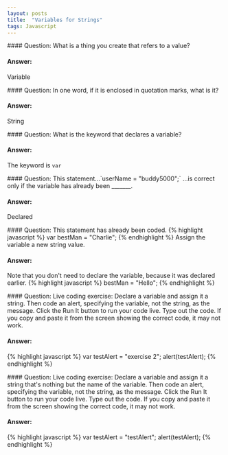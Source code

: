 ```yaml
---
layout: posts
title:  "Variables for Strings"
tags: Javascript
---
```

<div class="q-and-a" markdown="block">
#### Question:
What is a thing you create that refers to a value?

#### Answer:
Variable
</div>
<div class="q-and-a" markdown="block">
#### Question:
In one word, if it is enclosed in quotation marks, what is it?

#### Answer:
String
</div>
<div class="q-and-a" markdown="block">
#### Question:
What is the keyword that declares a variable?

#### Answer:
The keyword is `var`
</div>
<div class="q-and-a" markdown="block">
#### Question:
This statement...`userName = "buddy5000";`
...is correct only if the variable has already been _______.

#### Answer:
Declared
</div>
<div class="q-and-a" markdown="block">
#### Question:
This statement has already been coded.
{% highlight javascript %}
	var bestMan = "Charlie";
{% endhighlight %}
Assign the variable a new string value.

#### Answer:
Note that you don't need to declare the variable, because it was declared earlier.
{% highlight javascript %}
	bestMan = "Hello";
{% endhighlight %}
</div>
<div class="q-and-a" markdown="block">
#### Question:
Live coding exercise: Declare a variable and assign it a string. Then code an alert, specifying the variable, not the string, as the message. Click the Run It button to run your code live. Type out the code. If you copy and paste it from the screen showing the correct code, it may not work.


#### Answer:
{% highlight javascript %}
	var testAlert = "exercise 2";
	alert(testAlert);
{% endhighlight %}
</div>
<div class="q-and-a" markdown="block">
#### Question:
Live coding exercise: Declare a variable and assign it a string that's nothing but the name of the variable. Then code an alert, specifying the variable, not the string, as the message. Click the Run It button to run your code live. Type out the code. If you copy and paste it from the screen showing the correct code, it may not work.

#### Answer:
{% highlight javascript %}
	var testAlert = "testAlert";
	alert(testAlert);
{% endhighlight %}
</div>

